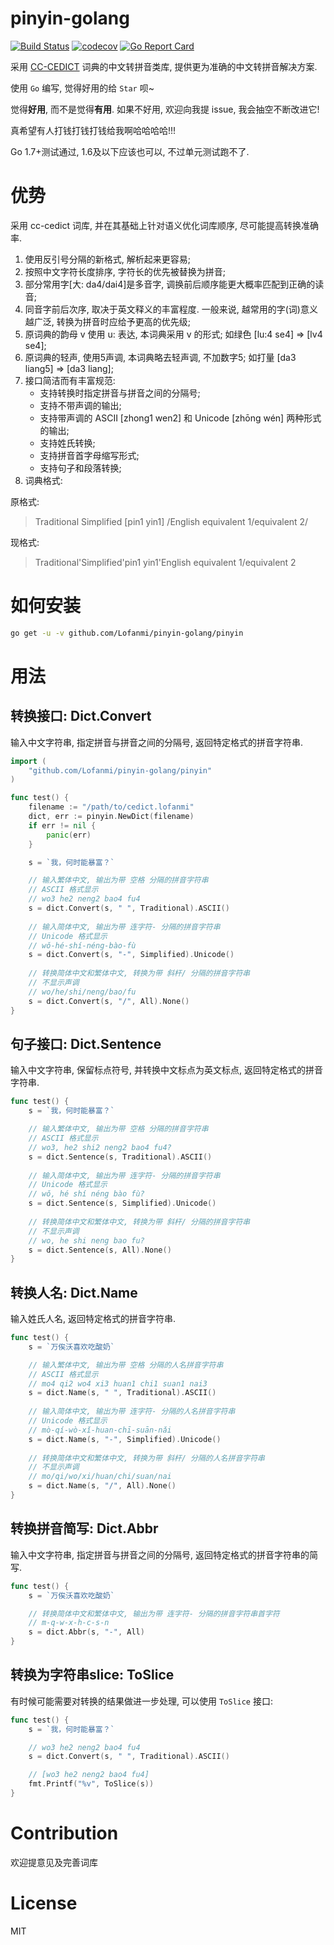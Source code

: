 # pinyin-golang

[![Build Status](https://travis-ci.org/Lofanmi/pinyin-golang.svg)](https://travis-ci.org/Lofanmi/pinyin-golang)
[![codecov](https://codecov.io/gh/Lofanmi/pinyin-golang/branch/master/graph/badge.svg)](https://codecov.io/gh/Lofanmi/pinyin-golang)
[![Go Report Card](https://goreportcard.com/badge/github.com/Lofanmi/pinyin-golang)](https://goreportcard.com/report/github.com/Lofanmi/pinyin-golang)

采用 [CC-CEDICT](https://cc-cedict.org/wiki/start) 词典的中文转拼音类库, 提供更为准确的中文转拼音解决方案.

使用 `Go` 编写, 觉得好用的给 `Star` 呗~

觉得**好用**, 而不是觉得**有用**. 如果不好用, 欢迎向我提 issue, 我会抽空不断改进它!

真希望有人打钱打钱打钱给我啊哈哈哈哈!!!

Go 1.7+测试通过, 1.6及以下应该也可以, 不过单元测试跑不了.

# 优势

采用 cc-cedict 词库, 并在其基础上针对语义优化词库顺序, 尽可能提高转换准确率.

1. 使用反引号分隔的新格式, 解析起来更容易;
2. 按照中文字符长度排序, 字符长的优先被替换为拼音;
3. 部分常用字[大: da4/dai4]是多音字, 调换前后顺序能更大概率匹配到正确的读音;
4. 同音字前后次序, 取决于英文释义的丰富程度. 一般来说, 越常用的字(词)意义越广泛, 转换为拼音时应给予更高的优先级;
5. 原词典的韵母 v 使用 u: 表达, 本词典采用 v 的形式; 如绿色 [lu:4 se4] => [lv4 se4];
6. 原词典的轻声, 使用5声调, 本词典略去轻声调, 不加数字5; 如打量 [da3 liang5] => [da3 liang];
7. 接口简洁而有丰富规范:
	- 支持转换时指定拼音与拼音之间的分隔号;
	- 支持不带声调的输出;
	- 支持带声调的 ASCII [zhong1 wen2] 和 Unicode [zhōng wén] 两种形式的输出;
	- 支持姓氏转换;
	- 支持拼音首字母缩写形式;
	- 支持句子和段落转换;
8. 词典格式:

原格式:
> Traditional Simplified [pin1 yin1] /English equivalent 1/equivalent 2/

现格式:
> Traditional'Simplified'pin1 yin1'English equivalent 1/equivalent 2

# 如何安装

```bash
go get -u -v github.com/Lofanmi/pinyin-golang/pinyin
```

# 用法

## 转换接口: Dict.Convert

输入中文字符串, 指定拼音与拼音之间的分隔号, 返回特定格式的拼音字符串.

```go
import (
	"github.com/Lofanmi/pinyin-golang/pinyin"
)

func test() {
	filename := "/path/to/cedict.lofanmi"
	dict, err := pinyin.NewDict(filename)
	if err != nil {
		panic(err)
	}

	s = `我，何时能暴富？`

	// 输入繁体中文, 输出为带 空格 分隔的拼音字符串
	// ASCII 格式显示
	// wo3 he2 neng2 bao4 fu4
	s = dict.Convert(s, " ", Traditional).ASCII()
	
	// 输入简体中文, 输出为带 连字符- 分隔的拼音字符串
	// Unicode 格式显示
	// wǒ-hé-shí-néng-bào-fù
	s = dict.Convert(s, "-", Simplified).Unicode()
	
	// 转换简体中文和繁体中文, 转换为带 斜杆/ 分隔的拼音字符串
	// 不显示声调
	// wo/he/shi/neng/bao/fu
	s = dict.Convert(s, "/", All).None()
}
```

## 句子接口: Dict.Sentence

输入中文字符串, 保留标点符号, 并转换中文标点为英文标点, 返回特定格式的拼音字符串.

```go
func test() {
	s = `我，何时能暴富？`

	// 输入繁体中文, 输出为带 空格 分隔的拼音字符串
	// ASCII 格式显示
	// wo3, he2 shi2 neng2 bao4 fu4?
	s = dict.Sentence(s, Traditional).ASCII()
	
	// 输入简体中文, 输出为带 连字符- 分隔的拼音字符串
	// Unicode 格式显示
	// wǒ, hé shí néng bào fù?
	s = dict.Sentence(s, Simplified).Unicode()
	
	// 转换简体中文和繁体中文, 转换为带 斜杆/ 分隔的拼音字符串
	// 不显示声调
	// wo, he shi neng bao fu?
	s = dict.Sentence(s, All).None()
}
```

## 转换人名: Dict.Name

输入姓氏人名, 返回特定格式的拼音字符串.

```go
func test() {
	s = `万俟沃喜欢吃酸奶`

	// 输入繁体中文, 输出为带 空格 分隔的人名拼音字符串
	// ASCII 格式显示
	// mo4 qi2 wo4 xi3 huan1 chi1 suan1 nai3
	s = dict.Name(s, " ", Traditional).ASCII()
	
	// 输入简体中文, 输出为带 连字符- 分隔的人名拼音字符串
	// Unicode 格式显示
	// mò-qí-wò-xǐ-huan-chī-suān-nǎi
	s = dict.Name(s, "-", Simplified).Unicode()
	
	// 转换简体中文和繁体中文, 转换为带 斜杆/ 分隔的人名拼音字符串
	// 不显示声调
	// mo/qi/wo/xi/huan/chi/suan/nai
	s = dict.Name(s, "/", All).None()
}
```

## 转换拼音简写: Dict.Abbr

输入中文字符串, 指定拼音与拼音之间的分隔号, 返回特定格式的拼音字符串的简写.

```go
func test() {
	s = `万俟沃喜欢吃酸奶`

	// 转换简体中文和繁体中文, 输出为带 连字符- 分隔的拼音字符串首字符
	// m-q-w-x-h-c-s-n
	s = dict.Abbr(s, "-", All)
}
```

## 转换为字符串slice: ToSlice

有时候可能需要对转换的结果做进一步处理, 可以使用 `ToSlice` 接口:

```go
func test() {
	s = `我，何时能暴富？`

	// wo3 he2 neng2 bao4 fu4
	s = dict.Convert(s, " ", Traditional).ASCII()

	// [wo3 he2 neng2 bao4 fu4]
	fmt.Printf("%v", ToSlice(s))
}
```

# Contribution

欢迎提意见及完善词库

# License

MIT
